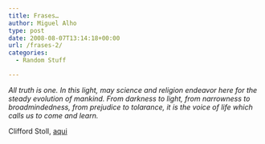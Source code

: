 ```yaml
---
title: Frases…
author: Miguel Alho
type: post
date: 2008-08-07T13:14:18+00:00
url: /frases-2/
categories:
  - Random Stuff

---
```

_All truth is one. In this light, may science and religion endeavor here for the steady evolution of mankind. From darkness to light, from narrowness to broadmindedness, from prejudice to tolarance, it is the voice of life which calls us to come and learn._

Clifford Stoll, <a href="http://www.ted.com/index.php/talks/clifford_stoll_on_everything.html" target="_blank">aqui</a>